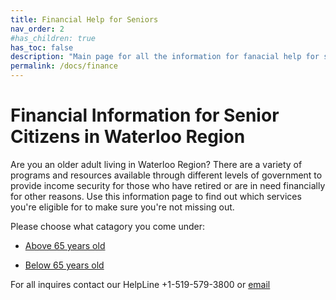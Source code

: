 ```yaml
---
title: Financial Help for Seniors
nav_order: 2
#has_children: true
has_toc: false
description: "Main page for all the information for fanacial help for seniors in the Waterloo region"
permalink: /docs/finance
---
```


# Financial Information for Senior Citizens in Waterloo Region

Are you an older adult living in Waterloo Region? There are a variety of programs and resources available through different levels of government to provide income security for those who have retired or are in need financially for other reasons. Use this information page to find out which services you're eligible for to make sure you're not missing out.

Please choose what catagory you come under:

- [Above 65 years old](./finance/Above65.html)

- [Below 65 years old](./docs/finance/Below65.md)


For all inquires contact our HelpLine +1-519-579-3800 or [email](mailto:info@waterlooregion.org)
